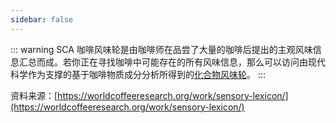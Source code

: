 ```yaml
---
sidebar: false
---
```


::: warning
SCA 咖啡风味轮是由咖啡师在品尝了大量的咖啡后提出的主观风味信息汇总而成。若你正在寻找咖啡中可能存在的所有风味信息，那么可以访问由现代科学作为支撑的基于咖啡物质成分分析所得到的[化合物风味轮](/navbar/chemical-substance-flavor-wheel/)。
:::

资料来源：[https://worldcoffeeresearch.org/work/sensory-lexicon/](https://worldcoffeeresearch.org/work/sensory-lexicon/)

<sca-flavor-wheel />
